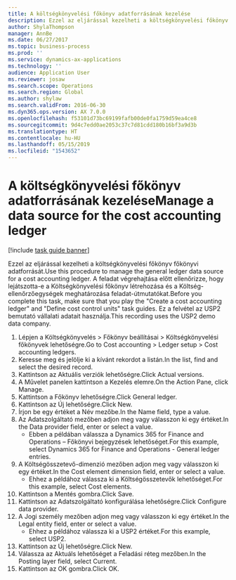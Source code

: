 ```yaml
---
title: A költségkönyvelési főkönyv adatforrásának kezelése
description: Ezzel az eljárással kezelheti a költségkönyvelési főkönyv főkönyvi adatforrását.
author: ShylaThompson
manager: AnnBe
ms.date: 06/27/2017
ms.topic: business-process
ms.prod: ''
ms.service: dynamics-ax-applications
ms.technology: ''
audience: Application User
ms.reviewer: josaw
ms.search.scope: Operations
ms.search.region: Global
ms.author: shylaw
ms.search.validFrom: 2016-06-30
ms.dyn365.ops.version: AX 7.0.0
ms.openlocfilehash: f53101d73bc69199fafb00de0fa1759d59ea4ce8
ms.sourcegitcommit: 9d4c7edd0ae2053c37c7d81cdd180b16bf3a9d3b
ms.translationtype: HT
ms.contentlocale: hu-HU
ms.lasthandoff: 05/15/2019
ms.locfileid: "1543652"
---
```

# <a name="manage-a-data-source-for-the-cost-accounting-ledger"></a><span data-ttu-id="37c40-103">A költségkönyvelési főkönyv adatforrásának kezelése</span><span class="sxs-lookup"><span data-stu-id="37c40-103">Manage a data source for the cost accounting ledger</span></span>

[!include [task guide banner](../../includes/task-guide-banner.md)]

<span data-ttu-id="37c40-104">Ezzel az eljárással kezelheti a költségkönyvelési főkönyv főkönyvi adatforrását.</span><span class="sxs-lookup"><span data-stu-id="37c40-104">Use this procedure to manage the general ledger data source for a cost accounting ledger.</span></span> <span data-ttu-id="37c40-105">A feladat végrehajtása előtt ellenőrizze, hogy lejátszotta-e a Költségkönyvelési főkönyv létrehozása és a Költség-ellenőrzőegységek meghatározása feladat-útmutatókat.</span><span class="sxs-lookup"><span data-stu-id="37c40-105">Before you complete this task, make sure that you play the "Create a cost accounting ledger" and "Define cost control units" task guides.</span></span> <span data-ttu-id="37c40-106">Ez a felvétel az USP2 bemutató vállalati adatait használja.</span><span class="sxs-lookup"><span data-stu-id="37c40-106">This recording uses the USP2 demo data company.</span></span>

1. <span data-ttu-id="37c40-107">Lépjen a Költségkönyvelés > Főkönyv beállításai > Költségkönyvelési főkönyvek lehetőségre.</span><span class="sxs-lookup"><span data-stu-id="37c40-107">Go to Cost accounting > Ledger setup > Cost accounting ledgers.</span></span>
2. <span data-ttu-id="37c40-108">Keresse meg és jelölje ki a kívánt rekordot a listán.</span><span class="sxs-lookup"><span data-stu-id="37c40-108">In the list, find and select the desired record.</span></span>
3. <span data-ttu-id="37c40-109">Kattintson az Aktuális verziók lehetőségre.</span><span class="sxs-lookup"><span data-stu-id="37c40-109">Click Actual versions.</span></span>
4. <span data-ttu-id="37c40-110">A Művelet panelen kattintson a Kezelés elemre.</span><span class="sxs-lookup"><span data-stu-id="37c40-110">On the Action Pane, click Manage.</span></span>
5. <span data-ttu-id="37c40-111">Kattintson a Főkönyv lehetőségre.</span><span class="sxs-lookup"><span data-stu-id="37c40-111">Click General ledger.</span></span>
6. <span data-ttu-id="37c40-112">Kattintson az Új lehetőségre.</span><span class="sxs-lookup"><span data-stu-id="37c40-112">Click New.</span></span>
7. <span data-ttu-id="37c40-113">Írjon be egy értéket a Név mezőbe.</span><span class="sxs-lookup"><span data-stu-id="37c40-113">In the Name field, type a value.</span></span>
8. <span data-ttu-id="37c40-114">Az Adatszolgáltató mezőben adjon meg vagy válasszon ki egy értéket.</span><span class="sxs-lookup"><span data-stu-id="37c40-114">In the Data provider field, enter or select a value.</span></span>
    * <span data-ttu-id="37c40-115">Ebben a példában válassza a Dynamics 365 for Finance and Operations – Főkönyvi bejegyzések lehetőséget.</span><span class="sxs-lookup"><span data-stu-id="37c40-115">For this example, select Dynamics 365 for Finance and Operations - General ledger entries.</span></span>  
9. <span data-ttu-id="37c40-116">A Költségösszetevő-dimenzió mezőben adjon meg vagy válasszon ki egy értéket.</span><span class="sxs-lookup"><span data-stu-id="37c40-116">In the Cost element dimension field, enter or select a value.</span></span>
    * <span data-ttu-id="37c40-117">Ehhez a példához válassza ki a Költségösszetevők lehetőséget.</span><span class="sxs-lookup"><span data-stu-id="37c40-117">For this example, select Cost elements.</span></span>  
10. <span data-ttu-id="37c40-118">Kattintson a Mentés gombra.</span><span class="sxs-lookup"><span data-stu-id="37c40-118">Click Save.</span></span>
11. <span data-ttu-id="37c40-119">Kattintson az Adatszolgáltató konfigurálása lehetőségre.</span><span class="sxs-lookup"><span data-stu-id="37c40-119">Click Configure data provider.</span></span>
12. <span data-ttu-id="37c40-120">A Jogi személy mezőben adjon meg vagy válasszon ki egy értéket.</span><span class="sxs-lookup"><span data-stu-id="37c40-120">In the Legal entity field, enter or select a value.</span></span>
    * <span data-ttu-id="37c40-121">Ehhez a példához válassza ki a USP2 értéket.</span><span class="sxs-lookup"><span data-stu-id="37c40-121">For this example, select USP2.</span></span>  
13. <span data-ttu-id="37c40-122">Kattintson az Új lehetőségre.</span><span class="sxs-lookup"><span data-stu-id="37c40-122">Click New.</span></span>
14. <span data-ttu-id="37c40-123">Válassza az Aktuáls lehetőséget a Feladási réteg mezőben.</span><span class="sxs-lookup"><span data-stu-id="37c40-123">In the Posting layer field, select Current.</span></span>
15. <span data-ttu-id="37c40-124">Kattintson az OK gombra.</span><span class="sxs-lookup"><span data-stu-id="37c40-124">Click OK.</span></span>

